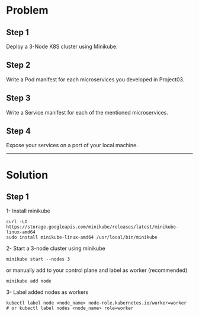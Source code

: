 # Problem 

## Step 1
Deploy a 3-Node K8S cluster using Minikube.

## Step 2
Write a Pod manifest for each microservices you developed in Project03.

## Step 3
Write a Service manifest for each of the mentioned microservices.

## Step 4
Expose your services on a port of your local machine.

-----
# Solution

## Step 1
1- Install minikube 
```
curl -LO https://storage.googleapis.com/minikube/releases/latest/minikube-linux-amd64
sudo install minikube-linux-amd64 /usr/local/bin/minikube
```

2- Start a 3-node cluster using minikube
```
minikube start --nodes 3
```
or manually add to your control plane and label as worker (recommended)
```
minikube add node
```
3- Label added nodes as workers
```
kubectl label node <node_name> node-role.kubernetes.io/worker=worker   # or kubectl label nodes <node_name> role=worker
```